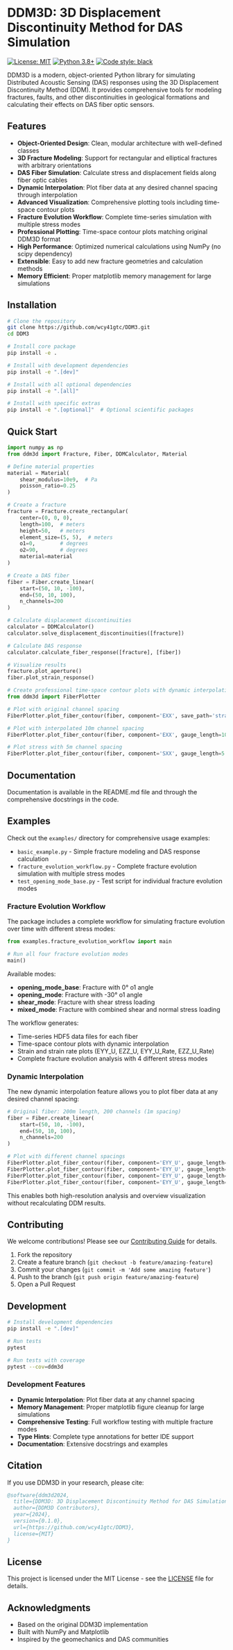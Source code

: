 # DDM3D: 3D Displacement Discontinuity Method for DAS Simulation

[![License: MIT](https://img.shields.io/badge/License-MIT-yellow.svg)](https://opensource.org/licenses/MIT)
[![Python 3.8+](https://img.shields.io/badge/python-3.8+-blue.svg)](https://www.python.org/downloads/)
[![Code style: black](https://img.shields.io/badge/code%20style-black-000000.svg)](https://github.com/psf/black)

DDM3D is a modern, object-oriented Python library for simulating Distributed Acoustic Sensing (DAS) responses using the 3D Displacement Discontinuity Method (DDM). It provides comprehensive tools for modeling fractures, faults, and other discontinuities in geological formations and calculating their effects on DAS fiber optic sensors.

## Features

- **Object-Oriented Design**: Clean, modular architecture with well-defined classes
- **3D Fracture Modeling**: Support for rectangular and elliptical fractures with arbitrary orientations
- **DAS Fiber Simulation**: Calculate stress and displacement fields along fiber optic cables
- **Dynamic Interpolation**: Plot fiber data at any desired channel spacing through interpolation
- **Advanced Visualization**: Comprehensive plotting tools including time-space contour plots
- **Fracture Evolution Workflow**: Complete time-series simulation with multiple stress modes
- **Professional Plotting**: Time-space contour plots matching original DDM3D format
- **High Performance**: Optimized numerical calculations using NumPy (no scipy dependency)
- **Extensible**: Easy to add new fracture geometries and calculation methods
- **Memory Efficient**: Proper matplotlib memory management for large simulations

## Installation

```bash
# Clone the repository
git clone https://github.com/wcy41gtc/DDM3.git
cd DDM3

# Install core package
pip install -e .

# Install with development dependencies
pip install -e ".[dev]"

# Install with all optional dependencies
pip install -e ".[all]"

# Install with specific extras
pip install -e ".[optional]"  # Optional scientific packages
```

## Quick Start

```python
import numpy as np
from ddm3d import Fracture, Fiber, DDMCalculator, Material

# Define material properties
material = Material(
    shear_modulus=10e9,  # Pa
    poisson_ratio=0.25
)

# Create a fracture
fracture = Fracture.create_rectangular(
    center=(0, 0, 0),
    length=100,  # meters
    height=50,   # meters
    element_size=(5, 5),  # meters
    o1=0,        # degrees
    o2=90,       # degrees
    material=material
)

# Create a DAS fiber
fiber = Fiber.create_linear(
    start=(50, 10, -100),
    end=(50, 10, 100),
    n_channels=200
)

# Calculate displacement discontinuities
calculator = DDMCalculator()
calculator.solve_displacement_discontinuities([fracture])

# Calculate DAS response
calculator.calculate_fiber_response([fracture], [fiber])

# Visualize results
fracture.plot_aperture()
fiber.plot_strain_response()

# Create professional time-space contour plots with dynamic interpolation
from ddm3d import FiberPlotter

# Plot with original channel spacing
FiberPlotter.plot_fiber_contour(fiber, component='EXX', save_path='strain_contour.png')

# Plot with interpolated 10m channel spacing
FiberPlotter.plot_fiber_contour(fiber, component='EXX', gauge_length=10.0, save_path='strain_10m.png')

# Plot stress with 5m channel spacing
FiberPlotter.plot_fiber_contour(fiber, component='SXX', gauge_length=5.0, save_path='stress_5m.png')
```

## Documentation

Documentation is available in the README.md file and through the comprehensive docstrings in the code.

## Examples

Check out the `examples/` directory for comprehensive usage examples:

- `basic_example.py` - Simple fracture modeling and DAS response calculation
- `fracture_evolution_workflow.py` - Complete fracture evolution simulation with multiple stress modes
- `test_opening_mode_base.py` - Test script for individual fracture evolution modes

### Fracture Evolution Workflow

The package includes a complete workflow for simulating fracture evolution over time with different stress modes:

```python
from examples.fracture_evolution_workflow import main

# Run all four fracture evolution modes
main()
```

Available modes:
- **opening_mode_base**: Fracture with 0° o1 angle
- **opening_mode**: Fracture with -30° o1 angle  
- **shear_mode**: Fracture with shear stress loading
- **mixed_mode**: Fracture with combined shear and normal stress loading

The workflow generates:
- Time-series HDF5 data files for each fiber
- Time-space contour plots with dynamic interpolation
- Strain and strain rate plots (EYY_U, EZZ_U, EYY_U_Rate, EZZ_U_Rate)
- Complete fracture evolution analysis with 4 different stress modes

### Dynamic Interpolation

The new dynamic interpolation feature allows you to plot fiber data at any desired channel spacing:

```python
# Original fiber: 200m length, 200 channels (1m spacing)
fiber = Fiber.create_linear(
    start=(50, 10, -100),
    end=(50, 10, 100),
    n_channels=200
)

# Plot with different channel spacings
FiberPlotter.plot_fiber_contour(fiber, component='EYY_U', gauge_length=None)    # Original 1m spacing
FiberPlotter.plot_fiber_contour(fiber, component='EYY_U', gauge_length=5.0)     # 5m spacing
FiberPlotter.plot_fiber_contour(fiber, component='EYY_U', gauge_length=10.0)    # 10m spacing
FiberPlotter.plot_fiber_contour(fiber, component='EYY_U', gauge_length=20.0)    # 20m spacing
```

This enables both high-resolution analysis and overview visualization without recalculating DDM results.

## Contributing

We welcome contributions! Please see our [Contributing Guide](CONTRIBUTING.md) for details.

1. Fork the repository
2. Create a feature branch (`git checkout -b feature/amazing-feature`)
3. Commit your changes (`git commit -m 'Add some amazing feature'`)
4. Push to the branch (`git push origin feature/amazing-feature`)
5. Open a Pull Request

## Development

```bash
# Install development dependencies
pip install -e ".[dev]"

# Run tests
pytest

# Run tests with coverage
pytest --cov=ddm3d

```

### Development Features

- **Dynamic Interpolation**: Plot fiber data at any channel spacing
- **Memory Management**: Proper matplotlib figure cleanup for large simulations
- **Comprehensive Testing**: Full workflow testing with multiple fracture modes
- **Type Hints**: Complete type annotations for better IDE support
- **Documentation**: Extensive docstrings and examples

## Citation

If you use DDM3D in your research, please cite:

```bibtex
@software{ddm3d2024,
  title={DDM3D: 3D Displacement Discontinuity Method for DAS Simulation with Dynamic Interpolation},
  author={DDM3D Contributors},
  year={2024},
  version={0.1.0},
  url={https://github.com/wcy41gtc/DDM3},
  license={MIT}
}
```

## License

This project is licensed under the MIT License - see the [LICENSE](LICENSE) file for details.

## Acknowledgments

- Based on the original DDM3D implementation
- Built with NumPy and Matplotlib
- Inspired by the geomechanics and DAS communities
